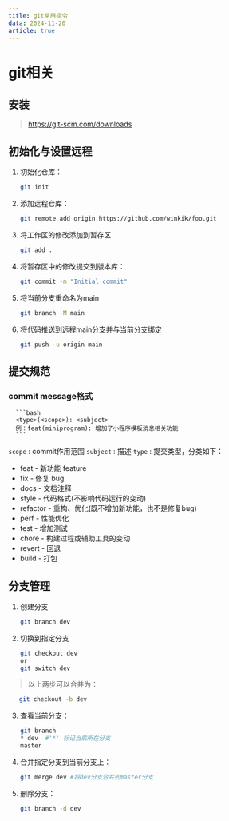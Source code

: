 ```yaml
---
title: git常用指令
data: 2024-11-20
article: true
---
```

# git相关
## 安装
> <https://git-scm.com/downloads>
## 初始化与设置远程
1. 初始化仓库：
    ```bash
    git init
    ```
2. 添加远程仓库：
    ```bash
    git remote add origin https://github.com/winkik/foo.git
    ```
3. 将工作区的修改添加到暂存区
   ```bash
   git add .
   ```
4. 将暂存区中的修改提交到版本库：
   ```bash
   git commit -m "Initial commit"
   ```
5. 将当前分支重命名为main
   ```bash
   git branch -M main
   ```
6. 将代码推送到远程main分支并与当前分支绑定
   ```bash
   git push -u origin main 
   ```

## 提交规范
### commit message格式
      ```bash
      <type>(<scope>): <subject>
      例：feat(miniprogram): 增加了小程序模板消息相关功能
      ```
`scope` : commit作用范围 
`subject` : 描述
`type` : 提交类型，分类如下：
- feat - 新功能 feature
- fix - 修复 bug
- docs - 文档注释
- style - 代码格式(不影响代码运行的变动)
- refactor - 重构、优化(既不增加新功能，也不是修复bug)
- perf - 性能优化
- test - 增加测试
- chore - 构建过程或辅助工具的变动
- revert - 回退
- build - 打包
  
## 分支管理
1. 创建分支
   ```bash
   git branch dev
   ```
2. 切换到指定分支
   ```bash
   git checkout dev
   or
   git switch dev
   ```
> 以上两步可以合并为：
```bash
   git checkout -b dev
```
3. 查看当前分支：
   ```bash
   git branch
   * dev  #'*' 标记当前所在分支
   master
   ```
4. 合并指定分支到当前分支上：
   ```bash
   git merge dev #将dev分支合并到master分支
   ```
5. 删除分支：
   ```bash
   git branch -d dev
   ```
